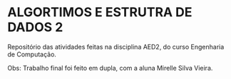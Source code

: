 # ALGORTIMOS E ESTRUTRA DE DADOS 2

Repositório das atividades feitas na disciplina AED2, do curso Engenharia de Computação.

Obs: Trabalho final foi feito em dupla, com a aluna Mirelle Silva Vieira.
